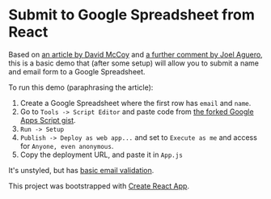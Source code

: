 # Submit to Google Spreadsheet from React

Based on [an article by David McCoy](https://medium.com/@dmccoy/how-to-submit-an-html-form-to-google-sheets-without-google-forms-b833952cc175) and [a further comment by Joel Aguero](https://medium.com/@joelaguero/thanks-david-mccoy-for-this-great-guide-1eaed8eb9668), this is a basic demo that (after some setup) will allow you to submit a name and email form to a Google Spreadsheet.


To run this demo (paraphrasing the article):
1. Create a Google Spreadsheet where the first row has `email` and `name`.
2. Go to `Tools -> Script Editor` and paste code from [the forked Google Apps Script gist](https://gist.github.com/tayiorbeii/cc8dc6a1028f0e8040c82d34d857bd64).
3. `Run -> Setup`
4. `Publish -> Deploy as web app...` and set to `Execute as me` and access for `Anyone, even anonymous`.
5. Copy the deployment URL, and paste it in `App.js`

It's unstyled, but has [basic email validation](https://www.npmjs.com/package/email-validator).

This project was bootstrapped with [Create React App](https://github.com/facebookincubator/create-react-app).
